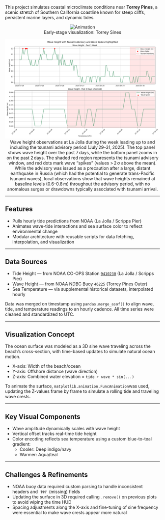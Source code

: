 This project simulates coastal microclimate conditions near **Torrey Pines**, a scenic stretch of Southern California coastline known for steep cliffs, persistent marine layers, and dynamic tides.

<p align="center">
  <img src="torreysineswnoise.gif" alt="Animation"><br>
  Early-stage visualization: Torrey Sines
</p>

<p align="center">
  <img src="wave_height_tsunami_advisory_july2025.png" alt="tsunami advisory plot"><br>
  Wave height observations at La Jolla during the week leading up to and including the tsunami advisory period (July 29–31, 2025). The top panel shows wave height over the past 7 days, while the bottom panel zooms in on the past 2 days. The shaded red region represents the tsunami advisory window, and red dots mark wave “spikes” (values > 2 σ above the mean). While the advisory was issued as a precaution after a large, distant earthquake in Russia (which had the potential to generate trans-Pacific tsunami waves), local observations show that wave heights remained at baseline levels (0.6–0.8 m) throughout the advisory period, with no anomalous surges or drawdowns typically associated with tsunami arrival.
</p>




---

## Features

- Pulls hourly tide predictions from NOAA (La Jolla / Scripps Pier)
- Animates wave-tide interactions and sea surface color to reflect environmental change
- Modular architecture with reusable scripts for data fetching, interpolation, and visualization

---

## Data Sources

- Tide Height — from NOAA CO-OPS Station [`9410230`](https://tidesandcurrents.noaa.gov/stationhome.html?id=9410230) (La Jolla / Scripps Pier)
- Wave Height — from NOAA NDBC Buoy [`46225`](https://www.ndbc.noaa.gov/station_page.php?station=46225) (Torrey Pines Outer)
- Sea Temperature — via supplemental historical datasets, interpolated hourly 

Data was merged on timestamp using `pandas.merge_asof()` to align wave, tide, and temperature readings to an hourly cadence. All time series were cleaned and standardized to UTC.

---
## Visualization Concept

The ocean surface was modeled as a 3D sine wave traveling across the beach’s cross-section, with time-based updates to simulate natural ocean motion.

- X-axis: Width of the beach/ocean  
- Y-axis: Offshore distance (wave direction)  
- Z-axis: Combined water elevation = `tide + wave * sin(...)`

To animate the surface, `matplotlib.animation.FuncAnimation`was used, updating the Z-values frame by frame to simulate a rolling tide and traveling wave crests.

---

## Key Visual Components

- Wave amplitude dynamically scales with wave height  
- Vertical offset tracks real-time tide height  
- Color encoding reflects sea temperature using a custom blue-to-teal gradient:
  - Cooler: Deep indigo/navy  
  - Warmer: Aqua/teal

---

## Challenges & Refinements

- NOAA buoy data required custom parsing to handle inconsistent headers and `'MM'` (missing) fields  
- Updating the surface in 3D required calling `.remove()` on previous plots to avoid wiping the time HUD  
- Spacing adjustments along the X-axis and fine-tuning of sine frequency were essential to make wave crests appear more natural
